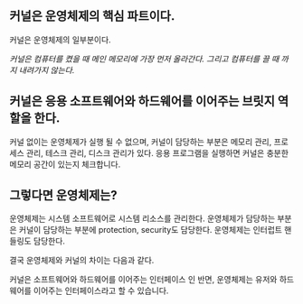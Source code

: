 ##  커널은 운영체제의 핵심 파트이다.
커널은 운영체제의 일부분이다.

*커널은 컴퓨터를 켰을 때 메인 메모리에 가장 먼저 올라간다.*
*그리고 컴퓨터를 끌 때 까지 내려가지 않는다.*

## 커널은 응용 소프트웨어와 하드웨어를 이어주는 브릿지 역할을 한다.

커널 없이는 운영체제가 실행 될 수 없으며, 커널이 담당하는 부분은 메모리 관리, 프로세스 관리, 테스크 관리, 디스크 관리가 있다. 응용 프로그램을 실행하면 커널은 충분한 메모리 공간이 있는지 체크합니다.


## 그렇다면 운영체제는?
운영체제는 시스템 소프트웨어로 시스템 리소스를 관리한다. 운영체제가 담당하는 부분은 커널이 담당하는 부분에 protection, security도 담당한다.  운영체제는 인터럽트 핸들링도 담당한다.

결국 운영체제와 커널의 차이는 다음과 같다.

커널은 소프트웨어와 하드웨어를 이어주는 인터페이스 인 반면, 운영체제는 유저와 하드웨어를 이어주는 인터페이스라고 할 수 있습니다.

